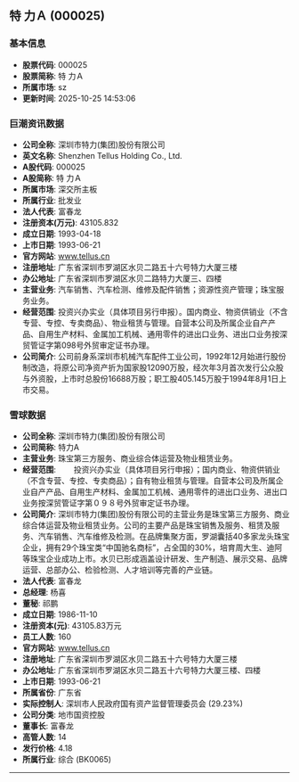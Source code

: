 ## 特  力Ａ (000025)

### 基本信息

- **股票代码**: 000025
- **股票简称**: 特  力Ａ
- **所属市场**: sz
- **更新时间**: 2025-10-25 14:53:06

### 巨潮资讯数据

- **公司全称**: 深圳市特力(集团)股份有限公司
- **英文名称**: Shenzhen Tellus Holding Co., Ltd.
- **A股代码**: 000025
- **A股简称**: 特  力Ａ
- **所属市场**: 深交所主板
- **所属行业**: 批发业
- **法人代表**: 富春龙
- **注册资本(万元)**: 43105.832
- **成立日期**: 1993-04-18
- **上市日期**: 1993-06-21
- **官方网站**: www.tellus.cn
- **注册地址**: 广东省深圳市罗湖区水贝二路五十六号特力大厦三楼
- **办公地址**: 广东省深圳市罗湖区水贝二路特力大厦三、四楼
- **主营业务**: 汽车销售、汽车检测、维修及配件销售；资源性资产管理；珠宝服务业务。
- **经营范围**: 投资兴办实业（具体项目另行申报）。国内商业、物资供销业（不含专营、专控、专卖商品）、物业租赁与管理。自营本公司及所属企业自产产品、自用生产材料、金属加工机械、通用零件的进出口业务、进出口业务按深贸管证字第098号外贸审定证书办理。
- **公司简介**: 公司前身系深圳市机械汽车配件工业公司，1992年12月始进行股份制改造，将原公司净资产折为国家股12090万股，经次年3月首次发行公众股与外资股，上市时总股份16688万股；职工股405.145万股于1994年8月1日上市交易。

### 雪球数据

- **公司全称**: 深圳市特力(集团)股份有限公司
- **公司简称**: 特力A
- **主营业务**: 珠宝第三方服务、商业综合体运营及物业租赁业务。
- **经营范围**: 　　投资兴办实业（具体项目另行申报）；国内商业、物资供销业（不含专营、专控、专卖商品）；自有物业租赁与管理。自营本公司及所属企业自产产品、自用生产材料、金属加工机械、通用零件的进出口业务、进出口业务按深贸管证字第０９８号外贸审定证书办理。
- **公司简介**: 深圳市特力(集团)股份有限公司的主营业务是珠宝第三方服务、商业综合体运营及物业租赁业务。公司的主要产品是珠宝销售及服务、租赁及服务、汽车销售、汽车维修及检测。在品牌集聚方面，罗湖囊括40多家龙头珠宝企业，拥有29个珠宝类“中国驰名商标”，占全国的30%，培育周大生、迪阿等珠宝企业成功上市。水贝已形成涵盖设计研发、生产制造、展示交易、品牌运营、总部办公、检验检测、人才培训等完善的产业链。
- **法人代表**: 富春龙
- **总经理**: 杨喜
- **董秘**: 祁鹏
- **成立日期**: 1986-11-10
- **注册资本(元)**: 43105.83万元
- **员工人数**: 160
- **官方网站**: www.tellus.cn
- **注册地址**: 广东省深圳市罗湖区水贝二路五十六号特力大厦三楼
- **办公地址**: 广东省深圳市罗湖区水贝二路五十六号特力大厦三楼、四楼
- **上市日期**: 1993-06-21
- **所属省份**: 广东省
- **实际控制人**: 深圳市人民政府国有资产监督管理委员会 (29.23%)
- **公司分类**: 地市国资控股
- **董事长**: 富春龙
- **高管人数**: 14
- **发行价格**: 4.18
- **所属行业**: 综合 (BK0065)

---